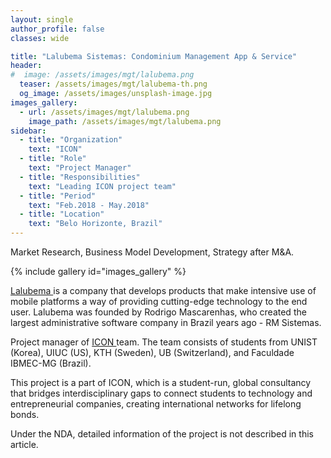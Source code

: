 ```yaml
---
layout: single
author_profile: false
classes: wide

title: "Lalubema Sistemas: Condominium Management App & Service"
header:
#  image: /assets/images/mgt/lalubema.png
  teaser: /assets/images/mgt/lalubema-th.png
  og_image: /assets/images/unsplash-image.jpg
images_gallery:
  - url: /assets/images/mgt/lalubema.png
    image_path: /assets/images/mgt/lalubema.png
sidebar:
  - title: "Organization"
    text: "ICON"
  - title: "Role"
    text: "Project Manager"
  - title: "Responsibilities"
    text: "Leading ICON project team" 
  - title: "Period"
    text: "Feb.2018 - May.2018"
  - title: "Location"
    text: "Belo Horizonte, Brazil" 
---
```


Market Research, Business Model Development, Strategy after M&A.

{% include gallery id="images_gallery" %}

<a href="http://www.lalubema.com/" class="no-uline"> Lalubema </a> is a company that develops products that make intensive use of mobile platforms a way of providing cutting-edge technology to the end user. Lalubema was founded by Rodrigo Mascarenhas, who created the largest administrative software company in Brazil years ago - RM Sistemas.

Project manager of <a href="https://www.linkedin.com/company/international-consulting-network---icon/" class="no-uline"> ICON </a> team. The team consists of students from UNIST (Korea), UIUC (US), KTH (Sweden), UB (Switzerland), and Faculdade IBMEC-MG (Brazil).

This project is a part of ICON, which is a student-run, global consultancy that bridges interdisciplinary gaps to connect students to technology and entrepreneurial companies, creating international networks for lifelong bonds. 

Under the NDA, detailed information of the project is not described in this article.